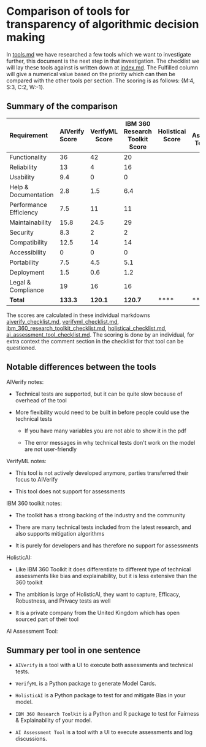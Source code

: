 # Comparison of tools for transparency of algorithmic decision making

In [tools.md](tools.md) we have researched a few tools which we want to
investigate further, this document is the next step in that investigation.
The checklist we will lay these tools against is written down at
[index.md](index.md). The Fulfilled column will give a numerical value based
on the priority which can then be compared with the other tools per section.
The scoring is as follows: {M:4, S:3, C:2, W:-1}.

## Summary of the comparison

| Requirement            | AIVerify Score | VerifyML Score | IBM 360 Research Toolkit Score | Holisticai Score | AI Assessment Tool Score |
|:-----------------------|:---------------|----------------|--------------------------------|------------------|--------------------------|
| Functionality          | 36             | 42             | 20                             |                  |                          |
| Reliability            | 13             | 4              | 16                             |                  |                          |
| Usability              | 9.4            | 0              | 0                              |                  |                          |
| Help & Documentation   | 2.8            | 1.5            | 6.4                            |                  |                          |
| Performance Efficiency | 7.5            | 11             | 11                             |                  |                          |
| Maintainability        | 15.8           | 24.5           | 29                             |                  |                          |
| Security               | 8.3            | 2              | 2                              |                  |                          |
| Compatibility          | 12.5           | 14             | 14                             |                  |                          |
| Accessibility          | 0              | 0              | 0                              |                  |                          |
| Portability            | 7.5            | 4.5            | 5.1                            |                  |                          |
| Deployment             | 1.5            | 0.6            | 1.2                            |                  |                          |
| Legal & Compliance     | 19             | 16             | 16                             |                  |                          |
| **Total**              | **133.3**      | **120.1**      | **120.7**                      | ****             | ****                     |

The scores are calculated in these individual markdowns
[aiverify_checklist.md](aiverify_checklist.md),
[verifyml_checklist.md](verifyml_checklist.md),
[ibm_360_research_toolkit_checklist.md](ibm_360_research_toolkit_checklist.md),
[holisticai_checklist.md](holisticai_checklist.md),
[ai_assessment_tool_checklist.md](ai_assessment_tool_checklist.md).
The scoring is done by an individual, for extra context the
comment section in the checklist for that tool can be questioned.

## Notable differences between the tools

AIVerify notes:

- Technical tests are supported, but it can be quite slow because of overhead of the tool

- More flexibility would need to be built in before people could use the technical tests

    - If you have many variables you are not able to show it in the pdf

    - The error messages in why technical tests don't work on the model are not user-friendly

VerifyML notes:

- This tool is not actively developed anymore, parties transferred their focus to AIVerify

- This tool does not support for assessments

IBM 360 toolkit notes:

- The toolkit has a strong backing of the industry and the community

- There are many technical tests included from the latest research, and also supports mitigation algorithms

- It is purely for developers and has therefore no support for assessments

HolisticAI:

- Like IBM 360 Toolkit it does differentiate to different type of technical assessments like bias and explainability,
but it is less extensive than the 360 toolkit

- The ambition is large of HolisticAI, they want to capture, Efficacy, Robustness, and Privacy tests as well

- It is a private company from the United Kingdom which has open sourced part of their tool

AI Assessment Tool:

## Summary per tool in one sentence

- `AIVerify` is a tool with a UI to execute both assessments and technical tests.

- `VerifyML` is a Python package to generate Model Cards.

- `HolisticAI` is a Python package to test for and mitigate Bias in your model.

- `IBM 360 Research Toolkit` is a Python and R package to test for Fairness & Explainability of your model.

- `AI Assessment Tool` is a tool with a UI to execute assessments and log discussions.
